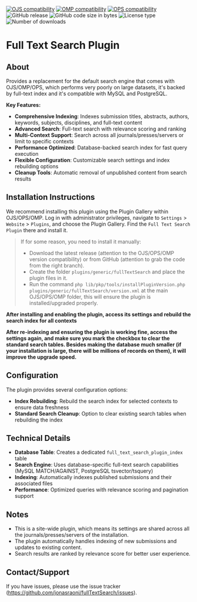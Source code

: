 [![OJS compatibility](https://img.shields.io/badge/ojs-3.4-brightgreen)](https://github.com/pkp/ojs/tree/stable-3_4_0)
[![OMP compatibility](https://img.shields.io/badge/omp-3.4-brightgreen)](https://github.com/pkp/omp/tree/stable-3_4_0)
[![OPS compatibility](https://img.shields.io/badge/ops-3.4-brightgreen)](https://github.com/pkp/ops/tree/stable-3_4_0)
![GitHub release](https://img.shields.io/github/v/release/jonasraoni/fullTextSearch?include_prereleases&label=latest%20release&filter=v2*)
![GitHub code size in bytes](https://img.shields.io/github/languages/code-size/jonasraoni/fullTextSearch)
![License type](https://img.shields.io/github/license/jonasraoni/fullTextSearch)
![Number of downloads](https://img.shields.io/github/downloads/jonasraoni/fullTextSearch/total)

# Full Text Search Plugin

## About

Provides a replacement for the default search engine that comes with OJS/OMP/OPS, which performs very poorly on large datasets, it's backed by full-text index and it's compatible with MySQL and PostgreSQL.

**Key Features:**
- **Comprehensive Indexing**: Indexes submission titles, abstracts, authors, keywords, subjects, disciplines, and full-text content
- **Advanced Search**: Full-text search with relevance scoring and ranking
- **Multi-Context Support**: Search across all journals/presses/servers or limit to specific contexts
- **Performance Optimized**: Database-backed search index for fast query execution
- **Flexible Configuration**: Customizable search settings and index rebuilding options
- **Cleanup Tools**: Automatic removal of unpublished content from search results

## Installation Instructions

We recommend installing this plugin using the Plugin Gallery within OJS/OPS/OMP. Log in with administrator privileges, navigate to `Settings` > `Website` > `Plugins`, and choose the Plugin Gallery. Find the `Full Text Search Plugin` there and install it.

> If for some reason, you need to install it manually:
> - Download the latest release (attention to the OJS/OPS/OMP version compatibility) or from GitHub (attention to grab the code from the right branch).
> - Create the folder `plugins/generic/fullTextSearch` and place the plugin files in it.
> - Run the command `php lib/pkp/tools/installPluginVersion.php plugins/generic/fullTextSearch/version.xml` at the main OJS/OPS/OMP folder, this will ensure the plugin is installed/upgraded properly.

**After installing and enabling the plugin, access its settings and rebuild the search index for all contexts**

**After re-indexing and ensuring the plugin is working fine, access the settings again, and make sure you mark the checkbox to clear the standard search tables. Besides making the database much smaller (if your installation is large, there will be millions of records on them), it will improve the upgrade speed.**

## Configuration

The plugin provides several configuration options:

- **Index Rebuilding**: Rebuild the search index for selected contexts to ensure data freshness
- **Standard Search Cleanup**: Option to clear existing search tables when rebuilding the index

## Technical Details

- **Database Table**: Creates a dedicated `full_text_search_plugin_index` table
- **Search Engine**: Uses database-specific full-text search capabilities (MySQL MATCH/AGAINST, PostgreSQL tsvector/tsquery)
- **Indexing**: Automatically indexes published submissions and their associated files
- **Performance**: Optimized queries with relevance scoring and pagination support

## Notes

- This is a site-wide plugin, which means its settings are shared across all the journals/presses/servers of the installation.
- The plugin automatically handles indexing of new submissions and updates to existing content.
- Search results are ranked by relevance score for better user experience.

## Contact/Support

If you have issues, please use the issue tracker (https://github.com/jonasraoni/fullTextSearch/issues).
